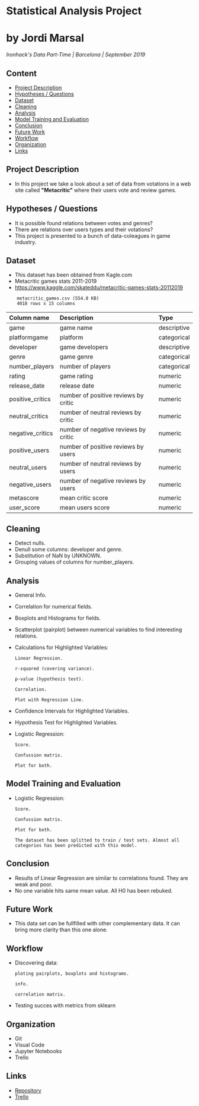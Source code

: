 # Statistical Analysis Project
# by Jordi Marsal

*Ironhack's Data Part-Time | Barcelona | September 2019*

## Content
- [Project Description](#project-description)
- [Hypotheses / Questions](#hypotheses-/-questions)
- [Dataset](#dataset)
- [Cleaning](#cleaning)
- [Analysis](#analysis)
- [Model Training and Evaluation](#model-training-and-evaluation)
- [Conclusion](#conclusion)
- [Future Work](#future-work)
- [Workflow](#workflow)
- [Organization](#organization)
- [Links](#links)



## Project Description
* In this project we take a look about a set of data from votations in a web site called __"Metacritic"__ where their users vote and review games.



## Hypotheses / Questions
* It is possible found relations between votes and genres?
* There are relations over users types and their votations? 
* This project is presented to a bunch of data-coleagues in game industry.



## Dataset
* This dataset has been obtained from Kagle.com
* Metacritic games stats 2011-2019
* https://www.kaggle.com/skateddu/metacritic-games-stats-20112019
```
    metacritic_games.csv (554.8 KB)
    4018 rows x 15 columns
```

| Column name | Description | Type |
| :--- | :--- | :--- |
| game | game name | descriptive |
| platformgame | platform | categorical |
| developer | game developers | descriptive |
| genre | game genre | categorical |
| number_players | number of players | categorical |
| rating | game rating | numeric |
| release_date | release date | numeric |
| positive_critics | number of positive reviews by critic| numeric |
| neutral_critics | number of neutral reviews by critic | numeric |
| negative_critics | number of negative reviews by critic | numeric |
| positive_users | number of positive reviews by users | numeric |
| neutral_users | number of neutral reviews by users | numeric |
| negative_users | number of negative reviews by users | numeric |
| metascore | mean critic score | numeric |
| user_score | mean users score | numeric |




## Cleaning
* Detect nulls.
* Denull some columns: developer and genre.
* Substitution of NaN by UNKNOWN.
* Grouping values of columns for number_players.



## Analysis
* General Info.
* Correlation for numerical fields.
* Boxplots and Histograms for fields.
* Scatterplot (pairplot) between numerical variables to find interesting relations. 
* Calculations for Highlighted Variables:

      Linear Regression.

      r-squared (covering variance).

      p-value (hypothesis test).

      Correlation.

      Plot with Regression Line.

* Confidence Intervals for Highlighted Variables.
* Hypothesis Test for Highlighted Variables.
* Logistic Regression:

      Score.

      Confussion matrix.

      Plot for both.



## Model Training and Evaluation
* Logistic Regression:

      Score.

      Confussion matrix.
    
      Plot for both.

      The dataset has been splitted to train / test sets. Almost all categorios has been predicted with this model. 


## Conclusion
* Results of Linear Regression are similar to correlations found. They are weak and poor.
* No one variable hits same mean value. All H0 has been rebuked.



## Future Work
* This data set can be fullfilled with other complementary data. It can bring more clarity than this one alone.



## Workflow
* Discovering data:

      ploting pairplots, boxplots and histograms.

      info.

      correlation matrix.


* Testing succes with metrics from sklearn



## Organization
* Git
* Visual Code
* Jupyter Notebooks
* Trello



## Links

* [Repository](https://github.com/jordimarsal/project-statistical-analysis)  
* [Trello](https://trello.com/b/n0R83yqA/dapt-bcn-module-2-planning-students)  
